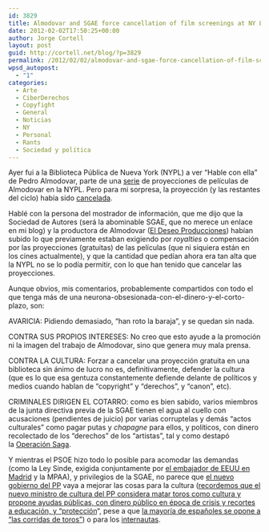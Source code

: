 ```yaml
---
id: 3829
title: Almodovar and SGAE force cancellation of film screenings at NY Library
date: 2012-02-02T17:50:25+00:00
author: Jorge Cortell
layout: post
guid: http://cortell.net/blog/?p=3829
permalink: /2012/02/02/almodovar-and-sgae-force-cancellation-of-film-screenings-at-ny-library/
wpsd_autopost:
  - "1"
categories:
  - Arte
  - CiberDerechos
  - Copyfight
  - General
  - Noticias
  - NY
  - Personal
  - Rants
  - Sociedad y polí­tica
---
```

Ayer fui a la Biblioteca Pública de Nueva York (NYPL) a ver &#8220;Hable con ella&#8221; de Pedro Almodovar, parte de una <a title="http://www.nypl.org/blog/2011/12/06/films-pedro-almodovar" href="http://www.nypl.org/blog/2011/12/06/films-pedro-almodovar" target="_blank">serie</a> de proyecciones de películas de Almodovar en la NYPL. Pero para mi sorpresa, la proyección (y las restantes del ciclo) había sido <a title="http://www.nypl.org/locations/tid/45/node/146950?lref=45%2Fcalendar" href="http://www.nypl.org/locations/tid/45/node/146950?lref=45%2Fcalendar" target="_blank">cancelada</a>.

Hablé con la persona del mostrador de información, que me dijo que la Sociedad de Autores (será la abominable SGAE, que no merece un enlace en mi blog) y la productora de Almodovar (<a title="http://www.eldeseo.es/eldeseo.asp" href="http://www.eldeseo.es/eldeseo.asp" target="_blank">El Deseo Producciones</a>) habían subido lo que previamente estaban exigiendo por _royalties_ o compensación por las proyecciones (gratuitas) de las películas (que ni siquiera están en los cines actualmente), y que la cantidad que pedían ahora era tan alta que la NYPL no se lo podía permitir, con lo que han tenido que cancelar las proyecciones.

Aunque obvios, mis comentarios, probablemente compartidos con todo el que tenga más de una neurona-obsesionada-con-el-dinero-y-el-corto-plazo, son:

AVARICIA: Pidiendo demasiado, &#8220;han roto la baraja&#8221;, y se quedan sin nada.

CONTRA SUS PROPIOS INTERESES: No creo que esto ayude a la promoción ni la imagen del trabajo de Almodovar, sino que genera muy mala prensa.

CONTRA LA CULTURA: Forzar a cancelar una proyección gratuita en una biblioteca sin ánimo de lucro no es, definitivamente, defender la cultura (que es lo que esa gentuza constantemente defiende delante de políticos y medios cuando hablan de &#8220;copyright&#8221; y &#8220;derechos&#8221;, y &#8220;canon&#8221;, etc).

CRIMINALES DIRIGEN EL COTARRO: como es bien sabido, varios miembros de la junta directiva previa de la SGAE tienen el agua al cuello con acusaciones (pendientes de juicio) por varias corruptelas y demás &#8220;actos culturales&#8221; como pagar putas y _chapagne_ para ellos, y políticos, con dinero recolectado de los &#8220;derechos&#8221; de los &#8220;artistas&#8221;, tal y como destapó la <a title="http://es.wikipedia.org/wiki/Operaci%C3%B3n_Saga" href="http://es.wikipedia.org/wiki/Operaci%C3%B3n_Saga" target="_blank">Operación Saga</a>.

Y mientras el PSOE hizo todo lo posible para acomodar las demandas (como la Ley Sinde, exigida conjuntamente por <a title="http://www.elpais.com/articulo/espana/Cable/presiones/Espana/combata/pirateria/elpepuesp/20101203elpepunac_46/Tes" href="http://www.elpais.com/articulo/espana/Cable/presiones/Espana/combata/pirateria/elpepuesp/20101203elpepunac_46/Tes" target="_blank">el embajador de EEUU en Madrid</a> y la MPAA), y privilegios de la SGAE, no parece que <a title="http://noticias.lainformacion.com/economia-negocios-y-finanzas/empresas/eeuu-ve-muy-buena-senal-que-el-gobierno-del-pp-aprobara-rapido-la-ley-sinde_zDorQBBJdZUpL8xKnEtBa3/" href="http://noticias.lainformacion.com/economia-negocios-y-finanzas/empresas/eeuu-ve-muy-buena-senal-que-el-gobierno-del-pp-aprobara-rapido-la-ley-sinde_zDorQBBJdZUpL8xKnEtBa3/" target="_blank">el nuevo gobierno del PP</a> vaya a mejorar las cosas para la cultura (<a title="http://www.20minutos.es/noticia/1295547/0/wert/cambio/modelo-negocio-consumo/" href="http://www.20minutos.es/noticia/1295547/0/wert/cambio/modelo-negocio-consumo/" target="_blank">recordemos que el nuevo ministro de cultura del PP considera matar toros como cultura y propone ayudas públicas, con dinero público en época de crisis y recortes a educación, y &#8220;protección</a>&#8220;, pese a que <a title="http://www.slideshare.net/MartaEstebanMiano/los-espaoles-y-los-toros-encuestas" href="http://www.slideshare.net/MartaEstebanMiano/los-espaoles-y-los-toros-encuestas" target="_blank">la mayoría de españoles se opone a &#8220;las corridas de toros&#8221;</a>) o para los <a title="http://www.internautas.org/pagweb/22.html" href="http://www.internautas.org/pagweb/22.html" target="_blank">internautas</a>.